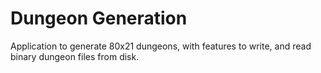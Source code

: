# Dungeon Generation

Application to generate 80x21 dungeons, with features to write, and read binary dungeon files from disk.
